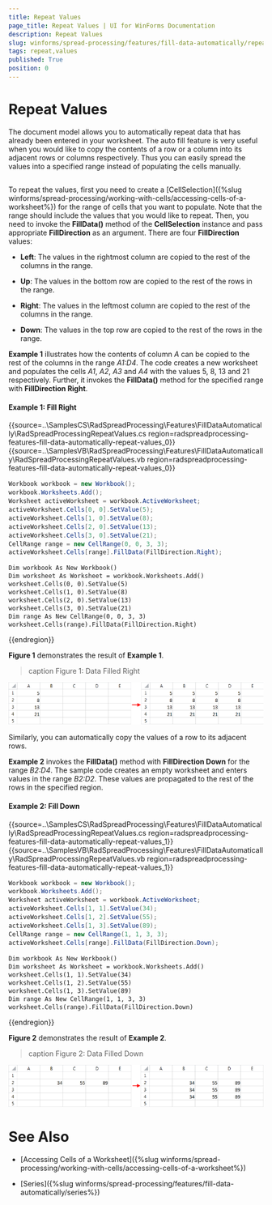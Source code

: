 ```yaml
---
title: Repeat Values
page_title: Repeat Values | UI for WinForms Documentation
description: Repeat Values
slug: winforms/spread-processing/features/fill-data-automatically/repeat-values
tags: repeat,values
published: True
position: 0
---
```


# Repeat Values

The document model allows you to automatically repeat data that has already been entered in your worksheet. The auto fill feature is very useful when you would like to copy the contents of a row or a column into its adjacent rows or columns respectively. Thus you can easily spread the values into a specified range instead of populating the cells manually.

## 

To repeat the values, first you need to create a [CellSelection]({%slug winforms/spread-processing/working-with-cells/accessing-cells-of-a-worksheet%}) for the range of cells that you want to populate. Note that the range should include the values that you would like to repeat. Then, you need to invoke the __FillData()__ method of the __CellSelection__ instance and pass appropriate __FillDirection__ as an argument. There are four __FillDirection__ values:
        

* __Left__: The values in the rightmost column are copied to the rest of the columns in the range.
            

* __Up__: The values in the bottom row are copied to the rest of the rows in the range.
            

* __Right__: The values in the leftmost column are copied to the rest of the columns in the range.
            

* __Down__: The values in the top row are copied to the rest of the rows in the range.
            

__Example 1__ illustrates how the contents of column *A* can be copied to the rest of the columns in the range *A1:D4*. The code creates a new worksheet and populates the cells *A1*, *A2*, *A3* and *A4* with the values 5, 8, 13 and 21 respectively. Further, it invokes the __FillData()__ method for the specified range with __FillDirection Right__.
        
#### Example 1: Fill Right

{{source=..\SamplesCS\RadSpreadProcessing\Features\FillDataAutomatically\RadSpreadProcessingRepeatValues.cs region=radspreadprocessing-features-fill-data-automatically-repeat-values_0}} 
{{source=..\SamplesVB\RadSpreadProcessing\Features\FillDataAutomatically\RadSpreadProcessingRepeatValues.vb region=radspreadprocessing-features-fill-data-automatically-repeat-values_0}} 

````C#
Workbook workbook = new Workbook();
workbook.Worksheets.Add();
Worksheet activeWorksheet = workbook.ActiveWorksheet;
activeWorksheet.Cells[0, 0].SetValue(5);
activeWorksheet.Cells[1, 0].SetValue(8);
activeWorksheet.Cells[2, 0].SetValue(13);
activeWorksheet.Cells[3, 0].SetValue(21);
CellRange range = new CellRange(0, 0, 3, 3);
activeWorksheet.Cells[range].FillData(FillDirection.Right);

````
````VB.NET
Dim workbook As New Workbook()
Dim worksheet As Worksheet = workbook.Worksheets.Add()
worksheet.Cells(0, 0).SetValue(5)
worksheet.Cells(1, 0).SetValue(8)
worksheet.Cells(2, 0).SetValue(13)
worksheet.Cells(3, 0).SetValue(21)
Dim range As New CellRange(0, 0, 3, 3)
worksheet.Cells(range).FillData(FillDirection.Right)

````

{{endregion}} 

__Figure 1__ demonstrates the result of __Example 1__.
        
>caption Figure 1: Data Filled Right

![spreadprocessing-features-fill-data-automatically-repeat-values 001](images/spreadprocessing-features-fill-data-automatically-repeat-values001.png)

Similarly, you can automatically copy the values of a row to its adjacent rows.
        

__Example 2__ invokes the __FillData()__ method with __FillDirection Down__ for the range *B2:D4*. The sample code creates an empty worksheet and enters values in the range *B2:D2*. These values are propagated to the rest of the rows in the specified region.

#### Example 2: Fill Down

{{source=..\SamplesCS\RadSpreadProcessing\Features\FillDataAutomatically\RadSpreadProcessingRepeatValues.cs region=radspreadprocessing-features-fill-data-automatically-repeat-values_1}} 
{{source=..\SamplesVB\RadSpreadProcessing\Features\FillDataAutomatically\RadSpreadProcessingRepeatValues.vb region=radspreadprocessing-features-fill-data-automatically-repeat-values_1}} 

````C#
Workbook workbook = new Workbook();
workbook.Worksheets.Add();
Worksheet activeWorksheet = workbook.ActiveWorksheet;
activeWorksheet.Cells[1, 1].SetValue(34);
activeWorksheet.Cells[1, 2].SetValue(55);
activeWorksheet.Cells[1, 3].SetValue(89);
CellRange range = new CellRange(1, 1, 3, 3);
activeWorksheet.Cells[range].FillData(FillDirection.Down);

````
````VB.NET
Dim workbook As New Workbook()
Dim worksheet As Worksheet = workbook.Worksheets.Add()
worksheet.Cells(1, 1).SetValue(34)
worksheet.Cells(1, 2).SetValue(55)
worksheet.Cells(1, 3).SetValue(89)
Dim range As New CellRange(1, 1, 3, 3)
worksheet.Cells(range).FillData(FillDirection.Down)

````

{{endregion}} 

__Figure 2__ demonstrates the result of __Example 2__.
        
>caption Figure 2: Data Filled Down

![spreadprocessing-features-fill-data-automatically-repeat-values 002](images/spreadprocessing-features-fill-data-automatically-repeat-values002.png)

# See Also

 * [Accessing Cells of a Worksheet]({%slug winforms/spread-processing/working-with-cells/accessing-cells-of-a-worksheet%})

 * [Series]({%slug winforms/spread-processing/features/fill-data-automatically/series%})
